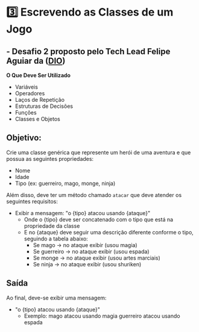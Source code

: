 # 3️⃣ Escrevendo as Classes de um Jogo

## - Desafio 2 proposto pelo Tech Lead Felipe Aguiar da ([DIO](https://web.dio.me/))

**O Que Deve Ser Utilizado**
- Variáveis
- Operadores
- Laços de Repetição
- Estruturas de Decisões
- Funções
- Classes e Objetos

## Objetivo:

Crie uma classe genérica que represente um herói de uma aventura e que possua as seguintes propriedades:
- Nome
- Idade
- Tipo (ex: guerreiro, mago, monge, ninja)

Além disso, deve ter um método chamado `atacar` que deve atender os seguintes requisitos:
- Exibir a mensagem: "o {tipo} atacou usando {ataque}"
  - Onde o {tipo} deve ser concatenado com o tipo que está na propriedade da classe
  - E no {ataque} deve seguir uma descrição diferente conforme o tipo, seguindo a tabela abaixo:
    - Se mago -> no ataque exibir (usou magia)
    - Se guerreiro -> no ataque exibir (usou espada)
    - Se monge -> no ataque exibir (usou artes marciais)
    - Se ninja -> no ataque exibir (usou shuriken)

## Saída

Ao final, deve-se exibir uma mensagem:
- "o {tipo} atacou usando {ataque}"
  - Exemplo: mago atacou usando magia
            guerreiro atacou usando espada
